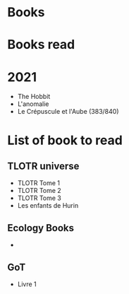 # Books

# Books read

# 2021

* The Hobbit
* L'anomalie
* Le Crépuscule et l'Aube (383/840)

# List of book to read

## TLOTR universe

* TLOTR Tome 1
* TLOTR Tome 2
* TLOTR Tome 3
* Les enfants de Hurin

## Ecology Books

* 

## GoT

* Livre 1
